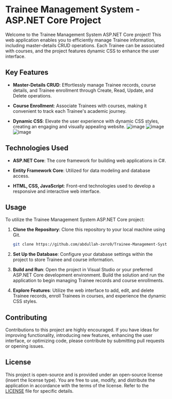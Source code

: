 # Trainee Management System - ASP.NET Core Project

Welcome to the Trainee Management System ASP.NET Core project! This web application enables you to efficiently manage Trainee information, including master-details CRUD operations. Each Trainee can be associated with courses, and the project features dynamic CSS to enhance the user interface.

## Key Features

- **Master-Details CRUD**: Effortlessly manage Trainee records, course details, and Trainee enrollment through Create, Read, Update, and Delete operations.

- **Course Enrollment**: Associate Trainees with courses, making it convenient to track each Trainee's academic journey.

- **Dynamic CSS**: Elevate the user experience with dynamic CSS styles, creating an engaging and visually appealing website.
![image](https://github.com/abdullah-zero9/Trainee-Management-System-ASP.NET-Core/assets/126222065/8205c2e4-91c7-4fcf-a837-ee766c0e52ec)
![image](https://github.com/abdullah-zero9/Trainee-Management-System-ASP.NET-Core/assets/126222065/4eff893f-47ed-4fed-93f9-5951456f905c)
![image](https://github.com/abdullah-zero9/Trainee-Management-System-ASP.NET-Core/assets/126222065/407da734-0542-41f4-a140-33b046f12710)
## Technologies Used

- **ASP.NET Core**: The core framework for building web applications in C#.

- **Entity Framework Core**: Utilized for data modeling and database access.

- **HTML, CSS, JavaScript**: Front-end technologies used to develop a responsive and interactive web interface.

## Usage

To utilize the Trainee Management System ASP.NET Core project:

1. **Clone the Repository**: Clone this repository to your local machine using Git.

   ```bash
   git clone https://github.com/abdullah-zero9/Trainee-Management-System-ASP.NET-Core.git
   ```

2. **Set Up the Database**: Configure your database settings within the project to store Trainee and course information.

3. **Build and Run**: Open the project in Visual Studio or your preferred ASP.NET Core development environment. Build the solution and run the application to begin managing Trainee records and course enrollments.

4. **Explore Features**: Utilize the web interface to add, edit, and delete Trainee records, enroll Trainees in courses, and experience the dynamic CSS styles.

## Contributing

Contributions to this project are highly encouraged. If you have ideas for improving functionality, introducing new features, enhancing the user interface, or optimizing code, please contribute by submitting pull requests or opening issues.

## License

This project is open-source and is provided under an open-source license (insert the license type). You are free to use, modify, and distribute the application in accordance with the terms of the license. Refer to the [LICENSE](LICENSE) file for specific details.
